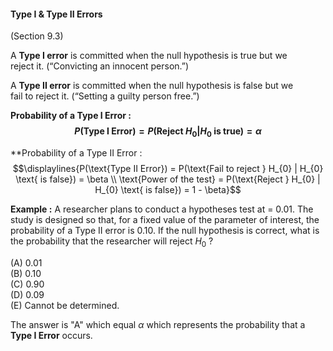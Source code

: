 #### **Type I & Type II Errors**
(Section 9.3)

A **Type I error** is committed when the null hypothesis is true but we  
reject it. (“Convicting an innocent person.”)  

A **Type II error** is committed when the null hypothesis is false but we  
fail to reject it. (“Setting a guilty person free.”)


**Probability of a Type I Error : $$P(\text{Type I Error}) = P(\text{Reject } H_{0} | H_{0} \text{ is true} ) = \alpha$$**

**Probability of a Type II Error : $$\displaylines{P(\text{Type II Error}) = P(\text{Fail to reject } H_{0} | H_{0} \text{ is false}) = \beta \\
\text{Power of the test} = P(\text{Reject } H_{0} | H_{0} \text{ is false}) = 1 - \beta}$$

**Example :** 
A researcher plans to conduct a hypotheses test at = 0.01. The study is designed so that, for a fixed value of the parameter of interest, the probability of a Type II error is 0.10. If the null hypothesis is correct, what is the probability that the researcher will reject $H_{0}$ ?  

(A) 0.01  
(B) 0.10  
(C) 0.90  
(D) 0.09  
(E) Cannot be determined.

The answer is "A" which equal $\alpha$ which represents the probability that a **Type I Error** occurs.


